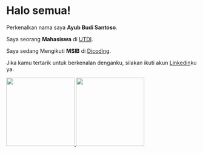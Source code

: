 # Halo semua! 

Perkenalkan nama saya **Ayub Budi Santoso**.

Saya seorang **Mahasiswa** di [UTDI](https://www.utdi.ac.id/).

Saya sedang Mengikuti **MSIB** di [Dicoding](https://www.dicoding.com/).

Jika kamu tertarik untuk berkenalan denganku, silakan ikuti akun [Linkedin](https://www.linkedin.com/in/ayub09/)ku ya.

<p align="left">
<a href="https://github.com/Ayub-Bud">
  <img height="180em" src="https://github-readme-stats-eight-theta.vercel.app/api?username=Ayub-Budi&show_icons=true&theme=algolia&include_all_commits=true&count_private=true"/>
  <img height="180em" src="https://github-readme-stats-eight-theta.vercel.app/api/top-langs/?username=Ayub-Budi&layout=compact&langs_count=8&theme=algolia"/>
</a>
</p>
